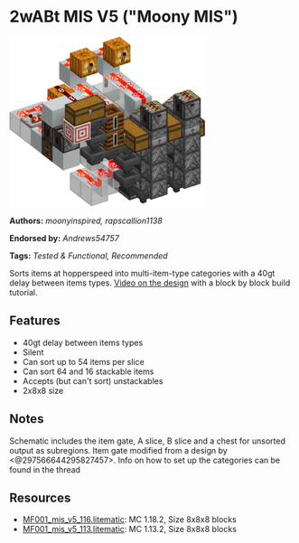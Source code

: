 # 2wABt MIS V5 ("Moony MIS")
<img alt="mis_v5_116.png" src="images/mis_v5_116.png?raw=1" height="300px">

**Authors:** *moonyinspired, rapscallion1138*

**Endorsed by:** *Andrews54757*

**Tags:** *Tested & Functional, Recommended*

Sorts items at hopperspeed into multi-item-type categories with a 40gt delay between items types.  [Video on the design](https://youtu.be/lgmB0znXhrA) with a block by block build tutorial.

## Features
- 40gt delay between items types
- Silent
- Can sort up to 54 items per slice
- Can sort 64 and 16 stackable items
- Accepts (but can't sort) unstackables
- 2x8x8 size

## Notes
Schematic includes the item gate, A slice, B slice and a chest for unsorted output as subregions. Item gate modified from a design by <@297566644295827457>. Info on how to set up the categories can be found in the thread

## Resources
- [MF001_mis_v5_116.litematic](attachments/MF001_mis_v5_116.litematic): MC 1.18.2, Size 8x8x8 blocks
- [MF001_mis_v5_113.litematic](attachments/MF001_mis_v5_113.litematic): MC 1.13.2, Size 8x8x8 blocks
